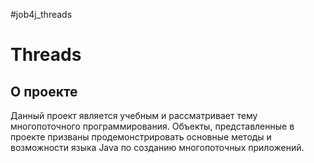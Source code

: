 #job4j_threads

# Threads
## О проекте

Данный проект является учебным и рассматривает тему многопоточного программирования.
Объекты, представленные в проекте призваны продемонстрировать основные методы и возможности
языка Java по созданию многопоточных приложений.


